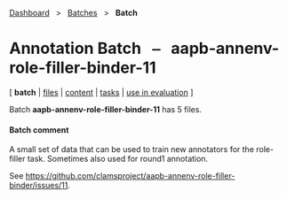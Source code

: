 [Dashboard](../../index.md)  &nbsp; > &nbsp; [Batches](../index.md)  &nbsp; > &nbsp; ****Batch**** 
# Annotation Batch &nbsp; ⎯ &nbsp; aapb-annenv-role-filler-binder-11

\[ **batch** | [files](files.md) | [content](content.md) | [tasks](tasks.md) | [use in evaluation](evaluation.md) \]

Batch **aapb-annenv-role-filler-binder-11** has 5 files.

#### Batch comment

A small set of data that can be used to train new annotators for the role-filler
task. Sometimes also used for round1 annotation.


See https://github.com/clamsproject/aapb-annenv-role-filler-binder/issues/11.
